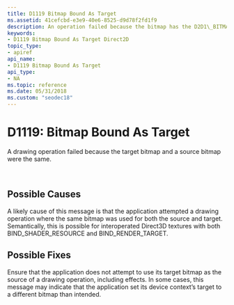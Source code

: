 ```yaml
---
title: D1119 Bitmap Bound As Target
ms.assetid: 41cefcbd-e3e9-40e6-8525-d9d78f2fd1f9
description: An operation failed because the bitmap has the D2D1\_BITMAP\_OPTIONS\_CANNOT\_DRAW option.
keywords:
- D1119 Bitmap Bound As Target Direct2D
topic_type:
- apiref
api_name:
- D1119 Bitmap Bound As Target
api_type:
- NA
ms.topic: reference
ms.date: 05/31/2018
ms.custom: "seodec18"
---
```


# D1119: Bitmap Bound As Target

A drawing operation failed because the target bitmap and a source bitmap were the same.






 

## Possible Causes

A likely cause of this message is that the application attempted a drawing operation where the same bitmap was used for both the source and target. Semantically, this is possible for interoperated Direct3D textures with both BIND\_SHADER\_RESOURCE and BIND\_RENDER\_TARGET.

## Possible Fixes

Ensure that the application does not attempt to use its target bitmap as the source of a drawing operation, including effects. In some cases, this message may indicate that the application set its device context’s target to a different bitmap than intended.

 

 




